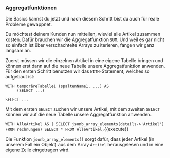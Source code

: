### Aggregatfunktionen
Die Basics kannst du jetzt und nach diesem Schritt bist du auch für reale Probleme gewappnet.

Du möchtest deinem Kunden nun mitteilen, wieviel alle Artikel zusammen kosten.
Dafür brauchen wir die Aggregatfunktion `SUM`. Und weil es gar nicht so einfach ist über verschachtelte Arrays zu iterieren, fangen wir ganz langsam an.

Zuerst müssen wir die einzelnen Artikel in eine eigene Tabelle bringen und können erst dann auf die neue Tabelle unsere Aggregatfunktion anwenden.
Für den ersten Schritt benutzen wir das `WITH`-Statement, welches so aufgebaut ist:
```
WITH temporäreTabelle1 (spaltenName1, ...) AS
     (SELECT ...)
     
SELECT ...
```
Mit dem ersten `SELECT` suchen wir unsere Artikel, mit dem zweiten `SELECT` können wir auf die neue Tabelle unsere Aggregatfunktion anwenden.

`WITH AlleArtikel AS ( SELECT jsonb_array_elements(details->'Artikel') FROM rechnungen)
SELECT * FROM AlleArtikel;`{{execute}}

Die Funktion `jsonb_array_elements()` sorgt dafür, dass jeder Artikel (in unserem Fall ein Objekt) aus dem Array `Artikel` herausgelesen und in eine eigene Zeile eingetragen wird.
